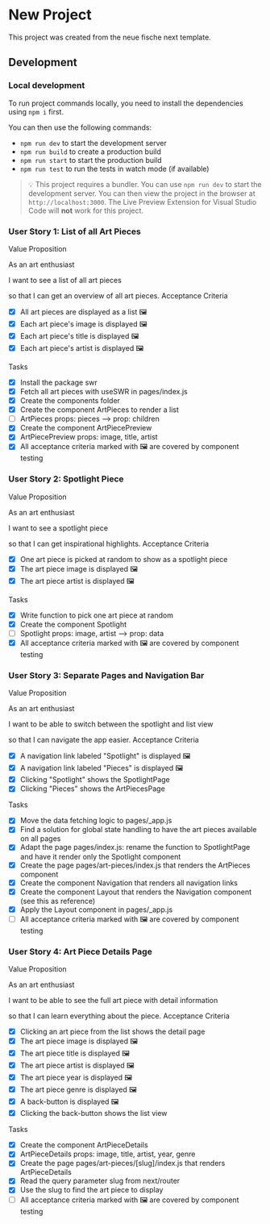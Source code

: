 # New Project

This project was created from the neue fische next template.

## Development

### Local development

To run project commands locally, you need to install the dependencies using `npm i` first.

You can then use the following commands:

- `npm run dev` to start the development server
- `npm run build` to create a production build
- `npm run start` to start the production build
- `npm run test` to run the tests in watch mode (if available)

> 💡 This project requires a bundler. You can use `npm run dev` to start the development server. You can then view the project in the browser at `http://localhost:3000`. The Live Preview Extension for Visual Studio Code will **not** work for this project.

### User Story 1: List of all Art Pieces

Value Proposition

As an art enthusiast

I want to see a list of all art pieces

so that I can get an overview of all art pieces.
Acceptance Criteria

- [x] All art pieces are displayed as a list 🖼️
- [x] Each art piece's image is displayed 🖼️
- [x] Each art piece's title is displayed 🖼️
- [x] Each art piece's artist is displayed 🖼️

Tasks

- [x] Install the package swr
- [x] Fetch all art pieces with useSWR in pages/index.js
- [x] Create the components folder
- [x] Create the component ArtPieces to render a list
- [ ] ArtPieces props: pieces --> prop: children
- [x] Create the component ArtPiecePreview
- [x] ArtPiecePreview props: image, title, artist
- [x] All acceptance criteria marked with 🖼️ are covered by component testing

### User Story 2: Spotlight Piece

Value Proposition

As an art enthusiast

I want to see a spotlight piece

so that I can get inspirational highlights.
Acceptance Criteria

- [x] One art piece is picked at random to show as a spotlight piece
- [x] The art piece image is displayed 🖼️
- [x] The art piece artist is displayed 🖼️

Tasks

- [x] Write function to pick one art piece at random
- [x] Create the component Spotlight
- [ ] Spotlight props: image, artist --> prop: data
- [x] All acceptance criteria marked with 🖼️ are covered by component testing

### User Story 3: Separate Pages and Navigation Bar

Value Proposition

As an art enthusiast

I want to be able to switch between the spotlight and list view

so that I can navigate the app easier.
Acceptance Criteria

- [x] A navigation link labeled "Spotlight" is displayed 🖼️
- [x] A navigation link labeled "Pieces" is displayed 🖼️
- [x] Clicking "Spotlight" shows the SpotlightPage
- [x] Clicking "Pieces" shows the ArtPiecesPage

Tasks

- [x] Move the data fetching logic to pages/\_app.js
- [x] Find a solution for global state handling to have the art pieces available on all pages
- [x] Adapt the page pages/index.js: rename the function to SpotlightPage and have it render only the Spotlight component
- [x] Create the page pages/art-pieces/index.js that renders the ArtPieces component
- [x] Create the component Navigation that renders all navigation links
- [x] Create the component Layout that renders the Navigation component (see this as reference)
- [x] Apply the Layout component in pages/\_app.js
- [ ] All acceptance criteria marked with 🖼️ are covered by component testing

### User Story 4: Art Piece Details Page

Value Proposition

As an art enthusiast

I want to be able to see the full art piece with detail information

so that I can learn everything about the piece.
Acceptance Criteria

- [x] Clicking an art piece from the list shows the detail page
- [x] The art piece image is displayed 🖼️
- [x] The art piece title is displayed 🖼️
- [x] The art piece artist is displayed 🖼️
- [x] The art piece year is displayed 🖼️
- [x] The art piece genre is displayed 🖼️
- [x] A back-button is displayed 🖼️
- [x] Clicking the back-button shows the list view

Tasks

- [x] Create the component ArtPieceDetails
- [x] ArtPieceDetails props: image, title, artist, year, genre
- [x] Create the page pages/art-pieces/[slug]/index.js that renders ArtPieceDetails
- [x] Read the query parameter slug from next/router
- [x] Use the slug to find the art piece to display
- [ ] All acceptance criteria marked with 🖼️ are covered by component testing
